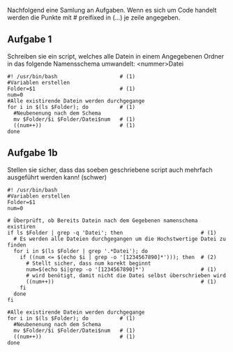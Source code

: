 Nachfolgend eine Samlung an Aufgaben. Wenn es sich um Code handelt werden die Punkte mit # preifixed in (...) je zeile angegeben.
  
## Aufgabe 1
Schreiben sie ein script, welches alle Datein in einem Angegebenen Ordner in das folgende Namensschema umwandelt:
\<nummer\>Datei  

    #! /usr/bin/bash                    # (1)
    #Variablen erstellen
    Folder=$1                           # (1)
    num=0             
    #Alle existirende Datein werden durchgegange
    for i in $(ls $Folder); do          # (1)
      #Neubenenung nach dem Schema
      mv $Folder/$i $Folder/Datei$num   # (1)
      ((num++))                         # (1)
    done
  
## Aufgabe 1b
Stellen sie sicher, dass das soeben geschriebene script auch mehrfach ausgeführt werden kann! (schwer)

    #! /usr/bin/bash
    #Variablen erstellen
    Folder=$1                                                   
    num=0
    
    # Überprüft, ob Bereits Datein nach dem Gegebenen namenschema existiren
    if ls $Folder | grep -q 'Datei'; then                         # (1)
      # Es werden alle Dateien durchgegangen um die Hochstwertige Datei zu finden
      for i in $(ls $Folder | grep '.*Datei'); do                 
        if ((num <= $(echo $i | grep -o '[1234567890]*'))); then  # (2)
          # Stellt sicher, dass num korekt beginnt
          num=$(echo $i|grep -o '[1234567890]*')                  # (1)    
          # wird benötigt, damit nicht die Datei selbst überschrieben wird
          ((num++))                                               # (1)
        fi
      done
    fi
    
    #Alle existirende Datein werden durchgegange
    for i in $(ls $Folder); do          # (1)
      #Neubenenung nach dem Schema
      mv $Folder/$i $Folder/Datei$num   # (1)
      ((num++))                         # (1)
    done
